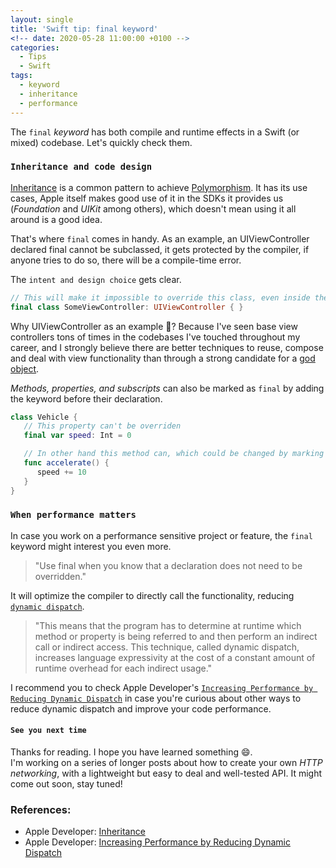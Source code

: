 ```yaml
---
layout: single
title: 'Swift tip: final keyword'
<!-- date: 2020-05-28 11:00:00 +0100 -->
categories:
  - Tips
  - Swift
tags:
  - keyword
  - inheritance
  - performance
---
```


The `final` *keyword* has both compile and runtime effects in a Swift (or mixed) codebase. Let's quickly check them.

### `Inheritance and code design`

[Inheritance](https://docs.swift.org/swift-book/LanguageGuide/Inheritance.html) is a common pattern to achieve [Polymorphism](https://en.wikipedia.org/wiki/Polymorphism_(computer_science)). It has its use cases, Apple itself makes good use of it in the SDKs it provides us (*Foundation* and *UIKit* among others), which doesn't mean using it all around is a good idea.

That's where `final` comes in handy. 
As an example, an UIViewController declared final cannot be subclassed, it gets protected by the compiler, if anyone tries to do so, there will be a compile-time error.

The `intent and design choice` gets clear.

```swift
// This will make it impossible to override this class, even inside the same module
final class SomeViewController: UIViewController { }
```

Why UIViewController as an example 👀? Because I've seen base view controllers tons of times in the codebases I've touched throughout my career, and I strongly believe there are better techniques to reuse, compose and deal with view functionality than through a strong candidate for a [god object](https://en.wikipedia.org/wiki/God_object).

*Methods, properties, and subscripts* can also be marked as `final` by adding the keyword before their declaration.

```swift
class Vehicle {
   // This property can't be overriden
   final var speed: Int = 0

   // In other hand this method can, which could be changed by marking it as final
   func accelerate() {
      speed += 10
   }
}
```

### `When performance matters`

In case you work on a performance sensitive project or feature, the `final` keyword might interest you even more.

> "Use final when you know that a declaration does not need to be overridden."

It will optimize the compiler to directly call the functionality, reducing [`dynamic dispatch`](https://en.wikipedia.org/wiki/Dynamic_dispatch).

> "This means that the program has to determine at runtime which method or property is being referred to and then perform an indirect call or indirect access. This technique, called dynamic dispatch, increases language expressivity at the cost of a constant amount of runtime overhead for each indirect usage."

I recommend you to check Apple Developer's [`Increasing Performance by Reducing Dynamic Dispatch`](https://developer.apple.com/swift/blog/?id=27) in case you're curious about other ways to reduce dynamic dispatch and improve your code performance.

#### `See you next time`
Thanks for reading. I hope you have learned something 😄.<br>
I'm working on a series of longer posts about how to create your own *HTTP networking*, with a lightweight but easy to deal and well-tested API. It might come out soon, stay tuned!

### References: 
* Apple Developer: [Inheritance](https://docs.swift.org/swift-book/LanguageGuide/Inheritance.html)
* Apple Developer: [Increasing Performance by Reducing Dynamic Dispatch](https://developer.apple.com/swift/blog/?id=27)